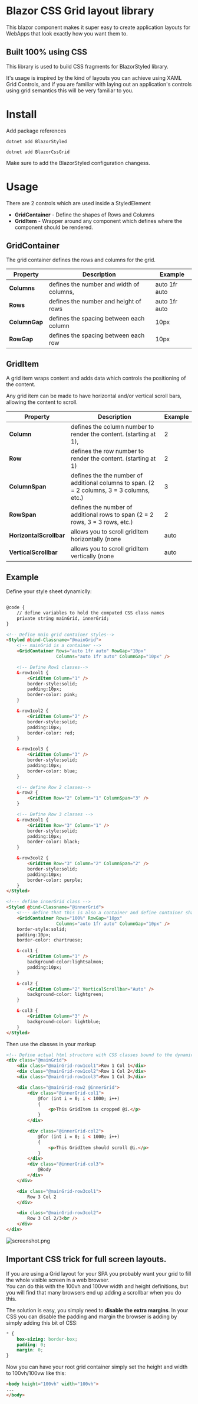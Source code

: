 # Blazor CSS Grid layout library
This blazor component makes it super easy to create application layouts for WebApps that look exactly how you want them to.

## Built 100% using CSS 
This library is used to build CSS fragments for BlazorStyled library.

It's usage is inspired by the kind of layouts you can achieve using XAML Grid Controls, and if you are familiar with
laying out an application's controls using grid semantics this will be very familiar to you.

# Install
Add package references

```dotnet add BlazorStyled```

```dotnet add BlazorCssGrid```

Make sure to add the BlazorStyled configuration changess.

# Usage
There are 2 controls which are used inside a StyledElement
* **GridContainer** -  Define the shapes of Rows and Columns
* **GridItem** - Wrapper around any component which defines where the component should be rendered.

## GridContainer
The grid container defines the rows and columns for the grid.

| Property | Description | Example|
|----|----|---|
| **Columns** | defines the number and width of columns, | auto 1fr auto |
| **Rows** | defines the number and height of rows | auto 1fr auto |
| **ColumnGap** | defines the spacing between each column | 10px |
| **RowGap** | defines the spacing between each row | 10px |


## GridItem
A grid item wraps content and adds data which controls the positioning of the content.

Any grid item can be made to have horizontal and/or vertical scroll bars, allowing the content to scroll.

| Property | Description | Example|
|----|----|---|
| **Column** | defines the column number to render the content. (starting at 1), | 2 |
| **Row** | defines the row number to render the content. (starting at 1) | 2 |
| **ColumnSpan** | defines the the number of additional columns to span. (2 = 2 columns, 3 = 3 columns, etc.) | 3 |
| **RowSpan** | defines the number of additional rows to span (2 = 2 rows, 3 = 3 rows, etc.)| 2
| **HorizontalScrollbar** | allows you to scroll gridItem horizontally (none|auto|show) | auto |
| **VerticalScrollbar** | allows you to scroll gridItem vertically (none|auto|show) | auto |

## Example

Define your style sheet dynamiclly:

```html

@code {
    // define variables to hold the computed CSS class names
    private string mainGrid, innerGrid;
}

<!-- Define main grid container styles-->
<Styled @bind-Classname="@mainGrid">
    <!-- mainGrid is a container -->
    <GridContainer Rows="auto 1fr auto" RowGap="10px"
                   Columns="auto 1fr auto" ColumnGap="10px" />

    <!-- Define Row1 classes-->
    &-row1col1 {
        <GridItem Column="1" />
        border-style:solid;
        padding:10px;
        border-color: pink;
    }

    &-row1col2 {
        <GridItem Column="2" />
        border-style:solid;
        padding:10px;
        border-color: red;
    }

    &-row1col3 {
        <GridItem Column="3" />
        border-style:solid;
        padding:10px;
        border-color: blue;
    }

    <!-- define Row 2 classes-->
    &-row2 {
        <GridItem Row="2" Column="1" ColumnSpan="3" />
    }

    <!-- Define Row 3 classes -->
    &-row3col1 {
        <GridItem Row="3" Column="1" />
        border-style:solid;
        padding:10px;
        border-color: black;
    }

    &-row3col2 {
        <GridItem Row="3" Column="2" ColumnSpan="2" />
        border-style:solid;
        padding:10px;
        border-color: purple;
    }
</Styled>

<!--- define innerGrid class -->
<Styled @bind-Classname="@innerGrid">
    <!--- define that this is also a container and define container shape -->
    <GridContainer Rows="100%" RowGap="10px"
                   Columns="auto 1fr auto" ColumnGap="10px" />
    border-style:solid;
    padding:10px;
    border-color: chartruese;

    &-col1 {
        <GridItem Column="1" />
        background-color:lightsalmon;
        padding:10px;
    }

    &-col2 {
        <GridItem Column="2" VerticalScrollbar="Auto" />
        background-color: lightgreen;
    }

    &-col3 {
        <GridItem Column="3" />
        background-color: lightblue;
    }
</Styled>
```

Then use the classes in your markup

```html
<!-- Define actual html structure with CSS classes bound to the dynamicaly built CSS elements in the <Styled> tags below -->
<div class="@mainGrid">
    <div class="@mainGrid-row1col1">Row 1 Col 1</div>
    <div class="@mainGrid-row1col2">Row 1 Col 2</div>
    <div class="@mainGrid-row1col3">Row 1 Col 3</div>

    <div class="@mainGrid-row2 @innerGrid">
        <div class="@innerGrid-col1">
            @for (int i = 0; i < 1000; i++)
            {
                <p>This GridItem is cropped @i.</p>
            }
        </div>

        <div class="@innerGrid-col2">
            @for (int i = 0; i < 1000; i++)
            {
                <p>This GridItem should scroll @i.</p>
            }
        </div>
        <div class="@innerGrid-col3">
            @Body
        </div>
    </div>

    <div class="@mainGrid-row3col1">
        Row 3 Col 2
    </div>

    <div class="@mainGrid-row3col2">
        Row 3 Col 2/3<br />
    </div>
</div>
```


![screenshot.png](https://raw.githubusercontent.com/tomlm/BlazorCssGrid/master/screenshot.png)


## Important CSS trick for full screen layouts.
If you are using a Grid layout for your SPA you probably want your grid to fill the whole visible screen in a web browser.  
You can do this with the 100vh and 100vw width and height definitions, but you will find that many browsers end up adding 
a scrollbar when you do this. 

The solution is easy, you simply need to **disable the extra margins**.  In your CSS you can disable the padding and margin the browser is adding by simply adding this bit of CSS:
```css
* {
    box-sizing: border-box;
    padding: 0;
    margin: 0;
}
```

Now you can have your root grid container simply set the height and width to 100vh/100vw like this:
```html
<body height="100vh" width="100vh">
...
</body>
```


